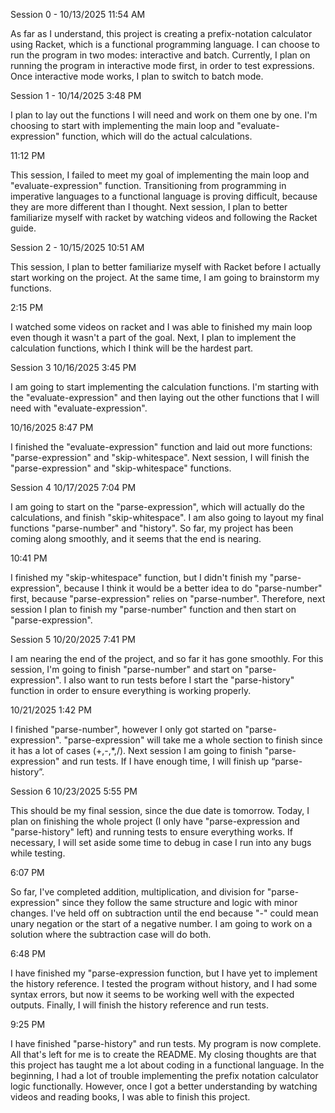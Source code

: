 Session 0 - 
10/13/2025
11:54 AM 

As far as I understand, this project is creating a prefix-notation calculator using Racket, which is a functional programming language. I can choose to run the program in two modes: interactive and batch. Currently, I plan on running the program in interactive mode first, in order to test expressions. Once interactive mode works, I plan to switch to batch mode.


Session 1 - 
10/14/2025
3:48 PM

I plan to lay out the functions I will need and work on them one by one. I'm choosing to start with implementing the main loop and "evaluate-expression" function, which will do the actual calculations.

11:12 PM

This session, I failed to meet my goal of implementing the main loop and "evaluate-expression" function. Transitioning from programming in imperative languages to a functional language is proving difficult, because they are more different than I thought. Next session, I plan to better familiarize myself with racket by watching videos and following the Racket guide.


Session 2 - 
10/15/2025
10:51 AM

This session, I plan to better familiarize myself with Racket before I actually start working on the project.
At the same time, I am going to brainstorm my functions.

2:15 PM

I watched some videos on racket and I was able to finished my main loop even though it wasn't a part of the goal. Next, I plan to implement the calculation functions, which I think will be the hardest part.


Session 3
10/16/2025
3:45 PM

I am going to start implementing the calculation functions. I'm starting with the "evaluate-expression" and then laying out the other functions that I will need with "evaluate-expression".

10/16/2025
8:47 PM

I finished the "evaluate-expression" function and laid out more functions: "parse-expression" and "skip-whitespace". Next session, I will finish the "parse-expression" and "skip-whitespace" functions.


Session 4
10/17/2025
7:04 PM

I am going to start on the "parse-expression", which will actually do the calculations, and finish "skip-whitespace". I am also going to layout my final functions "parse-number" and "history". So far, my project has been coming along smoothly, and it seems that the end is nearing.

10:41 PM

I finished my "skip-whitespace" function, but I didn't finish my "parse-expression", because I think it would be a better idea to do "parse-number" first, because "parse-expression" relies on "parse-number". Therefore, next session I plan to finish my "parse-number" function and then start on "parse-expression".


Session 5
10/20/2025
7:41 PM

I am nearing the end of the project, and so far it has gone smoothly. For this session, I'm going to finish "parse-number" and start on "parse-expression". I also want to run tests before I start the "parse-history" function in order to ensure everything is working properly.

10/21/2025
1:42 PM

I finished "parse-number", however I only got started on "parse-expression". "parse-expression" will take me a whole section to finish since it has a lot of cases (+,-,*,/). Next session I am going to finish "parse-expression" and run tests. If I have enough time, I will finish up “parse-history”. 


Session 6
10/23/2025
5:55 PM

This should be my final session, since the due date is tomorrow. Today, I plan on finishing the whole project (I only have "parse-expression and "parse-history" left) and running tests to ensure everything works. If necessary, I will set aside some time to debug in case I run into any bugs while testing. 

6:07 PM

So far, I've completed addition, multiplication, and division for "parse-expression" since they follow the same structure and logic with minor changes. I've held off on subtraction until the end because "-" could mean unary negation or the start of a negative number. I am going to work on a solution where the subtraction case will do both. 

6:48 PM

I have finished my "parse-expression function, but I have yet to implement the history reference. I tested the program without history, and I had some syntax errors, but now it seems to be working well with the expected outputs. Finally, I will finish the history reference and run tests. 

9:25 PM

I have finished "parse-history" and run tests. My program is now complete. All that's left for me is to create the README. My closing thoughts are that this project has taught me a lot about coding in a functional language. In the beginning, I had a lot of trouble implementing the prefix notation calculator logic functionally. However, once I got a better understanding by watching videos and reading books, I was able to finish this project.


